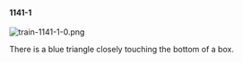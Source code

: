 #### 1141-1
![train-1141-1-0.png](https://github.com/lil-lab/nlvr/raw/master/nlvr/train/images/24/train-1141-1-0.png "train-1141-1-0.png")

There is a blue triangle closely touching the bottom of a box.
